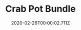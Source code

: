 ---
templateKey: blog-post
featuredpost: false
date: 2020-02-26T00:00:02.711Z
featuredimage: /img/Crab_Pot_Bundle.png
title: Crab Pot Bundle
description: Fish Tank
count: 6 out of 10
reward: Crab Pot (3)
tags:
  - Lobster
  - Crayfish
  - Crab
  - Cockle
  - Mussel
  - Shrimp
  - Snail
  - Periwinkle
  - Oyster
  - Clam
  - bundle
  - Fish Tank
---